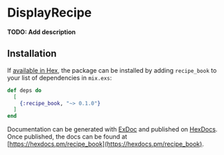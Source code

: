 # DisplayRecipe

**TODO: Add description**

## Installation

If [available in Hex](https://hex.pm/docs/publish), the package can be installed
by adding `recipe_book` to your list of dependencies in `mix.exs`:

```elixir
def deps do
  [
    {:recipe_book, "~> 0.1.0"}
  ]
end
```

Documentation can be generated with [ExDoc](https://github.com/elixir-lang/ex_doc)
and published on [HexDocs](https://hexdocs.pm). Once published, the docs can
be found at [https://hexdocs.pm/recipe_book](https://hexdocs.pm/recipe_book).

